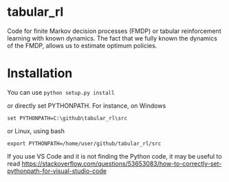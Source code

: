 # tabular_rl
Code for finite Markov decision processes (FMDP) or tabular reinforcement learning with known dynamics. The fact that we fully known the dynamics of the FMDP, allows us to estimate optimum policies.


# Installation

You can use
``python setup.py install``

or directly set PYTHONPATH. For instance, on Windows

``set PYTHONPATH=C:\github\tabular_rl\src``

or Linux, using bash

``export PYTHONPATH=/home/user/github/tabular_rl/src``

If you use VS Code and it is not finding the Python code, it may be useful to read https://stackoverflow.com/questions/53653083/how-to-correctly-set-pythonpath-for-visual-studio-code
